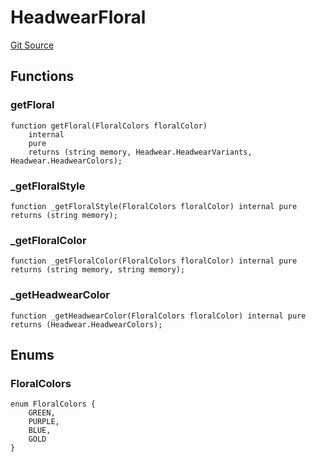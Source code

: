 # HeadwearFloral
[Git Source](https://github.com/digiv3rse/protocol-contracts/blob/0d518167a484d4368bad0990424be098fe779fa4/contracts/libraries/svgs/Profile/Headwear/HeadwearFloral.sol)


## Functions
### getFloral


```solidity
function getFloral(FloralColors floralColor)
    internal
    pure
    returns (string memory, Headwear.HeadwearVariants, Headwear.HeadwearColors);
```

### _getFloralStyle


```solidity
function _getFloralStyle(FloralColors floralColor) internal pure returns (string memory);
```

### _getFloralColor


```solidity
function _getFloralColor(FloralColors floralColor) internal pure returns (string memory, string memory);
```

### _getHeadwearColor


```solidity
function _getHeadwearColor(FloralColors floralColor) internal pure returns (Headwear.HeadwearColors);
```

## Enums
### FloralColors

```solidity
enum FloralColors {
    GREEN,
    PURPLE,
    BLUE,
    GOLD
}
```


